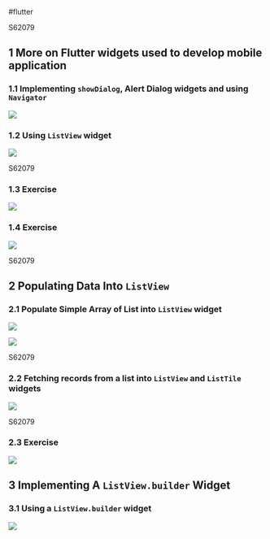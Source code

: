 #flutter

<div style="page-break-before: always">S62079</div>

## 1 More on Flutter widgets used to develop mobile application 
### 1.1 Implementing `showDialog`, Alert Dialog widgets and using `Navigator`

![](20231124234932.png)

### 1.2 Using `ListView` widget

![](20231125202111.png)

<div style="page-break-before: always">S62079</div>

### 1.3 Exercise

![](20231125234044.png)

### 1.4 Exercise

![](20231125234758.png)

<div style="page-break-before: always">S62079</div>

## 2 Populating Data Into `ListView` 
### 2.1 Populate Simple Array of List into `ListView` widget

![](20231125235825.png)

![](20231126002114.png)

<div style="page-break-before: always">S62079</div>

### 2.2 Fetching records from a list into `ListView` and `ListTile` widgets

![](20231126003650.png)

<div style="page-break-before: always">S62079</div>

### 2.3 Exercise

![](20231126005052.png)

## 3 Implementing A `ListView.builder` Widget 
### 3.1 Using a `ListView.builder` widget

![](20231126010445.png)